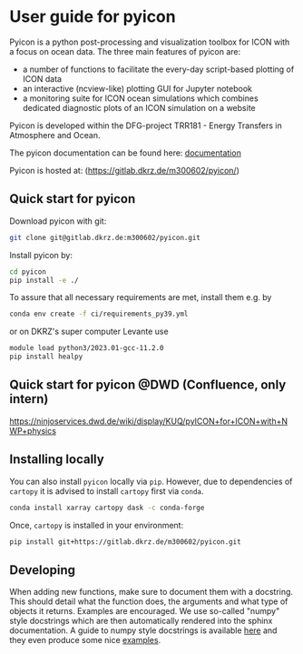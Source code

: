 # User guide for pyicon

Pyicon is a python post-processing and visualization toolbox for ICON with a focus on ocean data. The three main features of pyicon are:

* a number of functions to facilitate the every-day script-based plotting of ICON data
* an interactive (ncview-like) plotting GUI for Jupyter notebook
* a monitoring suite for ICON ocean simulations which combines dedicated diagnostic plots of an ICON simulation on a website

Pyicon is developed within the DFG-project TRR181 - Energy Transfers in Atmosphere and Ocean.

The pyicon documentation can be found here: [documentation](https://m300602.gitlab-pages.dkrz.de/pyicon/)

Pyicon is hosted at: (https://gitlab.dkrz.de/m300602/pyicon/)

## Quick start for pyicon 

Download pyicon with git:

```bash
git clone git@gitlab.dkrz.de:m300602/pyicon.git
```

Install pyicon by:

```bash
cd pyicon
pip install -e ./
```

To assure that all necessary requirements are met, install them e.g. by

```bash
conda env create -f ci/requirements_py39.yml
```

or on DKRZ's super computer Levante use

``` bash
module load python3/2023.01-gcc-11.2.0
pip install healpy
```

## Quick start for pyicon @DWD (Confluence, only intern)
https://ninjoservices.dwd.de/wiki/display/KUQ/pyICON+for+ICON+with+NWP+physics

## Installing locally

You can also install `pyicon` locally via `pip`. However, due to dependencies of `cartopy` it is advised to install `cartopy` first via `conda`.

```bash
conda install xarray cartopy dask -c conda-forge
```

Once, `cartopy` is installed in your environment:

```bash
pip install git+https://gitlab.dkrz.de/m300602/pyicon.git
```

## Developing
When adding new functions, make sure to document them with a docstring. This should detail what the function does, the arguments and what type of objects it returns. Examples are encouraged. We use so-called "numpy" style docstrings which are then automatically rendered into the sphinx documentation. A guide to numpy style docstrings is available [here](https://numpydoc.readthedocs.io/en/latest/format.html) and they even produce some nice [examples](https://numpydoc.readthedocs.io/en/latest/example.html#example).